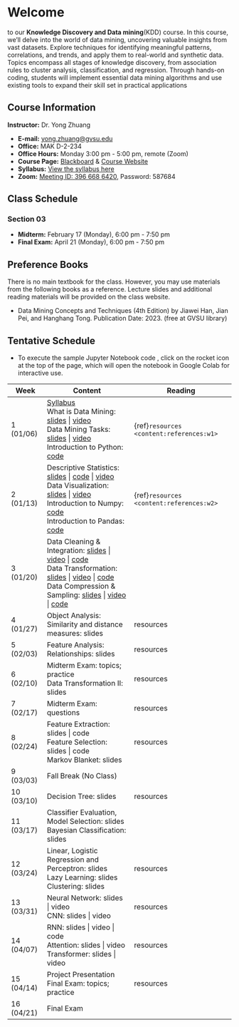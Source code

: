 # Welcome

to our **Knowledge Discovery and Data mining**(KDD) course. In this course, we’ll delve into the world of data mining, uncovering valuable insights from vast datasets. Explore techniques for identifying meaningful patterns, correlations, and trends, and apply them to real-world and synthetic data. Topics encompass all stages of knowledge discovery, from association rules to cluster analysis, classification, and regression. Through hands-on coding, students will implement essential data mining algorithms and use existing tools to expand their skill set in practical applications

## Course Information

**Instructor:** Dr. Yong Zhuang

- <i class="fa fa-envelope"></i> **E-mail:** [yong.zhuang@gvsu.edu](mailto:yong.zhuang@gvsu.edu)
- <i class="fa fa-building"></i> **Office:** MAK D-2-234
- <i class="fa fa-building"></i> **Office Hours:** Monday 3:00 pm - 5:00 pm, remote (Zoom)
- <i class="fa fa-book"></i> **Course Page:** [Blackboard](https://lms.gvsu.edu/) & [Course Website](https://gvsu-cis635.github.io)
- <i class="fa fa-book-reader"></i> **Syllabus:** [View the syllabus here](assets/pdf/syllabus.pdf)
- <i class="fa fa-video"></i> **Zoom:** [Meeting ID: 396 668 6420](https://gvsu-edu.zoom.us/j/3966686420?pwd=WGxpc0N4YWcvOU9aWGxWZGYxbXZUdz09), Password: 587684

## Class Schedule

### Section 03

- **Midterm:** February 17 (Monday), 6:00 pm - 7:50 pm
- **Final Exam:** April 21 (Monday), 6:00 pm - 7:50 pm

## Preference Books

There is no main textbook for the class. However, you may use materials from the following books as a reference. Lecture slides and additional reading materials will be provided on the class website.

- Data Mining Concepts and Techniques (4th Edition) by Jiawei Han, Jian Pei, and Hanghang Tong. Publication Date: 2023. (free at GVSU library)

<!-- Syllabus can be found [here](Syllabus_CIS635_F2023.pdf). -->
<!-- <iframe src="assets/pdf/syllabus.pdf" style="width:100%; height:600px;" frameborder="0"></iframe> -->

## Tentative Schedule

- To execute the sample Jupyter Notebook code <i class="fa fa-code"></i>, click on the rocket icon <i class="fa fa-rocket" aria-hidden="true"></i> at the top of the page, which will open the notebook in Google Colab for interactive use.

| Week | Content | Reading |
| --- | --- | --- |
| 1 (01/06) | [Syllabus](assets/pdf/syllabus.pdf) <br> What is Data Mining: [slides](assets/pdf/data-mining-intro.pdf) \| [video](https://youtu.be/vLOU_C9U3TM) <br> Data Mining Tasks: [slides](assets/pdf/data-mining-tasks.pdf) \| [video](https://youtu.be/pPdu-E95Mng)<br> Introduction to Python: [code](samples/python.ipynb) | {ref}`resources <content:references:w1>` |
| 2 (01/13) | Descriptive Statistics: [slides](assets/pdf/data-exploration-descriptive-statistics.pdf) \| [code](samples/descriptive_statistics.ipynb) \| [video](https://youtu.be/HDRjhgB6EN0) <br> Data Visualization: [slides](assets/pdf/data-exploration-data-visualization.pdf) \| [video](https://youtu.be/VcuphW6n1Mo) <br> Introduction to Numpy: [code](samples/numpy.ipynb) <br> Introduction to Pandas: [code](samples/pandas.ipynb) | {ref}`resources <content:references:w2>` |
| 3 (01/20) | Data Cleaning & Integration: [slides](assets/pdf/cleaning-Integration.pdf) \| [video](https://youtu.be/9EBOeQA6LD0) \| [<i class="fa fa-code"></i> code](samples/cleaning-Integration.ipynb) <br> Data Transformation: [slides](assets/pdf/data-transformation.pdf) \| [video](https://youtu.be/8fws0-6h52I) \| [<i class="fa fa-code"></i> code](samples/data-transformation.ipynb) <br> Data Compression & Sampling: [slides](assets/pdf/data-compression-sampling.pdf) \| [video](https://youtu.be/AgIVTNNNv_E) \| [<i class="fa fa-code"></i> code](samples/data-compression-sampling.ipynb) |  |
| 4 (01/27) | Object Analysis: Similarity and distance measures: slides | resources |
| 5 (02/03) | Feature Analysis: Relationships: slides | resources |
| 6 (02/10) | Midterm Exam: topics; practice <br> Data Transformation II: slides | resources |
| 7 (02/17) | Midterm Exam: questions | resources |
| 8 (02/24) | Feature Extraction: slides \| code <br> Feature Selection: slides \| code <br> Markov Blanket: slides | resources |
| 9 (03/03) | Fall Break (No Class) |  |
| 10 (03/10) | Decision Tree: slides | resources |
| 11 (03/17) | Classifier Evaluation, Model Selection: slides <br> Bayesian Classification: slides |  |
| 12 (03/24) | Linear, Logistic Regression and Perceptron: slides <br> Lazy Learning: slides <br> Clustering: slides | resources |
| 13 (03/31) | Neural Network: slides \| video <br> CNN: slides \| video | resources |
| 14 (04/07) | RNN: slides \| video \| code <br> Attention: slides \| video <br> Transformer: slides \| video | resources |
| 15 (04/14) | Project Presentation <br> Final Exam: topics; practice | resources |
| 16 (04/21) | Final Exam |  |
